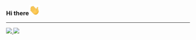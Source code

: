 ### Hi there<img src="https://raw.githubusercontent.com/bernardogeneroso/bernardogeneroso/main/assets/hi.gif" width="30px">

---

 <div>
  <a href="https://github.com/bernardogeneroso">
  <img height="180em" src="https://github-readme-stats.vercel.app/api?username=bernardogeneroso&show_icons=true&theme=dracula&include_all_commits=true&count_private=true"/>
  <img height="180em" src="https://github-readme-stats.vercel.app/api/top-langs/?username=bernardogeneroso&layout=compact&langs_count=7&theme=dracula"/>
</div>

<!--
**bernardogeneroso/bernardogeneroso** is a ✨ _special_ ✨ repository because its `README.md` (this file) appears on your GitHub profile.

Here are some ideas to get you started:

- 🔭 I’m currently working on ...
- 🌱 I’m currently learning ...
- 👯 I’m looking to collaborate on ...
- 🤔 I’m looking for help with ...
- 💬 Ask me about ...
- 📫 How to reach me: ...
- 😄 Pronouns: ...
- ⚡ Fun fact: ...
-->
